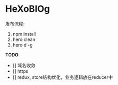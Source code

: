 # HeXoBlOg

发布流程:

1. npm install 
2. hero clean
3. hero d -g


__TODO__

- [] 域名收敛
- [] https
- [] redux, store结构优化，业务逻辑放在reducer中
